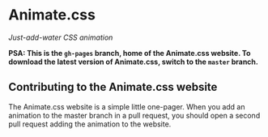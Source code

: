 # Animate.css
*Just-add-water CSS animation*

**PSA: This is the `gh-pages` branch, home of the Animate.css website. To download the latest version of Animate.css, switch to the `master` branch.**

## Contributing to the Animate.css website
The Animate.css website is a simple little one-pager. When you add an animation to the master branch in a pull request, you should open a second pull request adding the animation to the website.